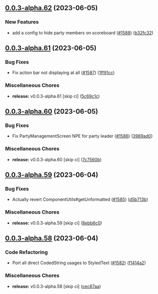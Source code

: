## [0.0.3-alpha.62](https://github.com/Wynntils/Artemis/compare/v0.0.3-alpha.61...v0.0.3-alpha.62) (2023-06-05)


### New Features

* add a config to hide party members on scoreboard ([#1588](https://github.com/Wynntils/Artemis/issues/1588)) ([b32fc32](https://github.com/Wynntils/Artemis/commit/b32fc3220c1ad30eec941392601115b020751c3a))

## [0.0.3-alpha.61](https://github.com/Wynntils/Artemis/compare/v0.0.3-alpha.60...v0.0.3-alpha.61) (2023-06-05)


### Bug Fixes

* Fix action bar not displaying at all ([#1587](https://github.com/Wynntils/Artemis/issues/1587)) ([1ff91cc](https://github.com/Wynntils/Artemis/commit/1ff91cc402cbe29e54a5d84df4f2c770ba6abc79))


### Miscellaneous Chores

* **release:** v0.0.3-alpha.61 [skip ci] ([5c69c1c](https://github.com/Wynntils/Artemis/commit/5c69c1cec94496f207ea99a14c62aa56f9bde7ad))

## [0.0.3-alpha.60](https://github.com/Wynntils/Artemis/compare/v0.0.3-alpha.59...v0.0.3-alpha.60) (2023-06-05)


### Bug Fixes

* Fix PartyManagementScreen NPE for party leader ([#1586](https://github.com/Wynntils/Artemis/issues/1586)) ([3989ad0](https://github.com/Wynntils/Artemis/commit/3989ad0b72e807f6d66d695d2a71b440ddfc5eb8))


### Miscellaneous Chores

* **release:** v0.0.3-alpha.60 [skip ci] ([7c7560b](https://github.com/Wynntils/Artemis/commit/7c7560b40c5affbd5c8e163bce2e638feb208955))

## [0.0.3-alpha.59](https://github.com/Wynntils/Artemis/compare/v0.0.3-alpha.58...v0.0.3-alpha.59) (2023-06-04)


### Bug Fixes

* Actually revert ComponentUtils#getUnformatted ([#1585](https://github.com/Wynntils/Artemis/issues/1585)) ([d5b713b](https://github.com/Wynntils/Artemis/commit/d5b713bdf31400dd0bec9bc01ac913c033fb5825))


### Miscellaneous Chores

* **release:** v0.0.3-alpha.59 [skip ci] ([8ebb6c0](https://github.com/Wynntils/Artemis/commit/8ebb6c01e9d4428c9150268d3e909adb6c04160b))

## [0.0.3-alpha.58](https://github.com/Wynntils/Artemis/compare/v0.0.3-alpha.57...v0.0.3-alpha.58) (2023-06-04)


### Code Refactoring

* Port all direct CodedString usages to StyledText ([#1582](https://github.com/Wynntils/Artemis/issues/1582)) ([f1414a2](https://github.com/Wynntils/Artemis/commit/f1414a25c163138680f48487f035b81c0b1002a3))


### Miscellaneous Chores

* **release:** v0.0.3-alpha.58 [skip ci] ([cec87aa](https://github.com/Wynntils/Artemis/commit/cec87aa15e98b9ea64e645debb221e23d41f9137))

